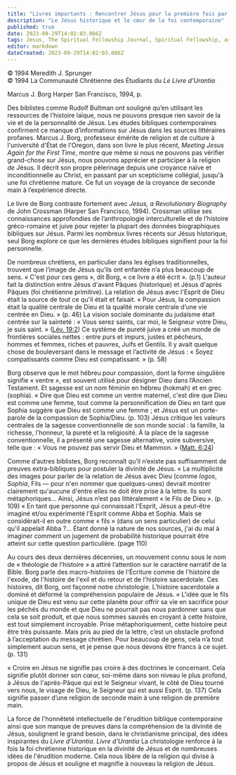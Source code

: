 ```yaml
---
title: "Livres importants : Rencontrer Jésus pour la première fois par Marcus J. Borg"
description: "Le Jésus historique et le cœur de la foi contemporaine"
published: true
date: 2023-09-29T14:02:03.086Z
tags: Jesus, The Spiritual Fellowship Journal, Spiritual Fellowship, article
editor: markdown
dateCreated: 2023-09-29T14:02:03.086Z
---
```



<p class="v-card v-sheet theme--light gray lighten-3 px-2">© 1994 Meredith J. Sprunger<br>© 1994 La Communauté Chrétienne des Étudiants du <i>Le Livre d'Urantia</i ></p>


Marcus J. Borg
Harper San Francisco, 1994, p.

Des biblistes comme Rudolf Bultman ont souligné qu’en utilisant les ressources de l’histoire laïque, nous ne pouvons presque rien savoir de la vie et de la personnalité de Jésus. Les études bibliques contemporaines confirment ce manque d’informations sur Jésus dans les sources littéraires profanes. Marcus J. Borg, professeur émérite de religion et de culture à l'université d'État de l'Oregon, dans son livre le plus récent, _Meeting Jesus Again for the First Time_, montre que même si nous ne pouvons pas vérifier grand-chose _sur_ Jésus, nous pouvons apprécier et participer à la religion _de_ Jésus. Il décrit son propre pèlerinage depuis une croyance naïve et inconditionnelle au Christ, en passant par un scepticisme collégial, jusqu'à une foi chrétienne mature. Ce fut un voyage de la croyance de seconde main à l’expérience directe.

Le livre de Borg contraste fortement avec _Jesus, a Revolutionary Biography_ de John Crossman (Harper San Francisco, 1994). Crossman utilise ses connaissances approfondies de l’anthropologie interculturelle et de l’histoire gréco-romaine et juive pour rejeter la plupart des données biographiques bibliques sur Jésus. Parmi les nombreux livres récents sur Jésus historique, seul Borg explore ce que les dernières études bibliques signifient pour la foi personnelle.

De nombreux chrétiens, en particulier dans les églises traditionnelles, trouvent que l’image de Jésus qu’ils ont enfantée n’a plus beaucoup de sens. « C'est pour ces gens », dit Borg, « ce livre a été écrit ». (p.1) L'auteur fait la distinction entre Jésus d'avant Pâques (historique) et Jésus d'après Pâques (foi chrétienne primitive). La relation de Jésus avec l'Esprit de Dieu était la source de tout ce qu'il était et faisait. « Pour Jésus, la compassion était la qualité centrale de Dieu et la qualité morale centrale d’une vie centrée en Dieu. » (p. 46) La vision sociale dominante du judaïsme était centrée sur la sainteté : « Vous serez saints, car moi, le Seigneur votre Dieu, je suis saint. » ([Lév. 19:2](/fr/Bible/Leviticus/19#v2)) Ce système de pureté juive a créé un monde de frontières sociales nettes : entre purs et impurs, justes et pécheurs, hommes et femmes, riches et pauvres, Juifs et Gentils. Il y avait quelque chose de bouleversant dans le message et l’activité de Jésus : « Soyez compatissants comme Dieu est compatissant. » (p. 58)

Borg observe que le mot hébreu pour compassion, dont la forme singulière signifie « ventre », est souvent utilisé pour désigner Dieu dans l’Ancien Testament. Et sagesse est un nom féminin en hébreu (hokmah) et en grec (sophia). « Dire que Dieu est comme un ventre maternel, c'est dire que Dieu est comme une femme, tout comme la personnification de Dieu en tant que Sophia suggère que Dieu est comme une femme ; et Jésus est un porte-parole de la compassion de Sophia/Dieu. (p. 103) Jésus critique les valeurs centrales de la sagesse conventionnelle de son monde social : la famille, la richesse, l'honneur, la pureté et la religiosité. À la place de la sagesse conventionnelle, il a présenté une sagesse alternative, voire subversive, telle que : « Vous ne pouvez pas servir Dieu et Mammon. » ([Matt. 6:24](/fr/Bible/Matthew/6#v24))

Comme d’autres biblistes, Borg reconnaît qu’il n’existe pas suffisamment de preuves extra-bibliques pour postuler la divinité de Jésus. « La multiplicité des images pour parler de la relation de Jésus avec Dieu (comme _logos_, _Sophia_, Fils — pour n'en nommer que quelques-unes) devrait montrer clairement qu'aucune d'entre elles ne doit être prise à la lettre. Ils sont métaphoriques… Ainsi, Jésus n’est pas littéralement « le Fils de Dieu ». (p. 109) « En tant que personne qui connaissait l'Esprit, Jésus a peut-être imaginé et/ou expérimenté l'Esprit comme Abba et Sophia. Mais se considérait-il en outre comme « fils » (dans un sens particulier) de celui qu'il appelait Abba ?... Étant donné la nature de nos sources, j'ai du mal à imaginer comment un jugement de probabilité historique pourrait être atteint sur cette question particulière. (page 110)

Au cours des deux dernières décennies, un mouvement connu sous le nom de « théologie de l’histoire » a attiré l’attention sur le caractère narratif de la Bible. Borg parle des macro-histoires de l'Écriture comme de l'histoire de l'exode, de l'histoire de l'exil et du retour et de l'histoire sacerdotale. Ces histoires, dit Borg, ont façonné notre christologie. L’histoire sacerdotale a dominé et déformé la compréhension populaire de Jésus. « L'idée que le fils unique de Dieu est venu sur cette planète pour offrir sa vie en sacrifice pour les péchés du monde et que Dieu ne pourrait pas nous pardonner sans que cela se soit produit, et que nous sommes sauvés en croyant à cette histoire, est tout simplement incroyable. Prise métaphoriquement, cette histoire peut être très puissante. Mais pris au pied de la lettre, c’est un obstacle profond à l’acceptation du message chrétien. Pour beaucoup de gens, cela n’a tout simplement aucun sens, et je pense que nous devons être francs à ce sujet. (p. 131)

« Croire en Jésus ne signifie pas croire à des doctrines le concernant. Cela signifie plutôt donner son cœur, soi-même dans son niveau le plus profond, à Jésus de l'après-Pâque qui est le Seigneur vivant, le côté de Dieu tourné vers nous, le visage de Dieu, le Seigneur qui est aussi Esprit. (p. 137) Cela signifie passer d’une religion de seconde main à une religion de première main.

La force de l'honnêteté intellectuelle de l'érudition biblique contemporaine ainsi que son manque de preuves dans la compréhension de la divinité de Jésus, soulignent le grand besoin, dans le christianisme principal, des idées inspirantes du _Livre d'Urantia_. _Livre d'Urantia_ La christologie renforce à la fois la foi chrétienne historique en la divinité de Jésus et de nombreuses idées de l'érudition moderne. Cela nous libère de la religion qui divise à propos de Jésus et souligne et magnifie à nouveau la religion de Jésus.

